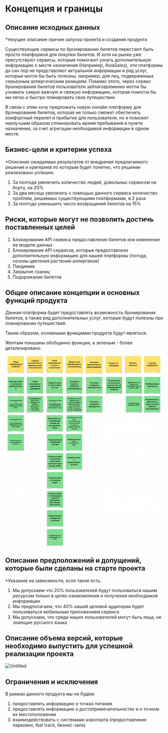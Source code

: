 # Концепция и границы

## **Описание исходных данных**

*текущее описание причин запуска проекта и создания продукта

Существующие сервисы по бронированию билетов перестают быть просто платформой для покупки билетов. И хотя на рынке уже присутствуют сервисы, которые помогают узнать дополнительную информацию о месте назначения (Например, АviaSales), эти платформы до сих пор не представляют актуальной информации и ряд услуг, которые могли бы быть полезны, например, для лиц, подверженных серьезным аллергическим реакциям. Помимо этого, через сервис бронирования билетов пользователи заблаговременно могли бы узнавать самую важную и свежую информацию, которая помогла бы им легко и  быстро планировать свое путешествие.

В связи с этим хочу предложить новую онлайн платформу для бронирования билетов, которая не только сможет обеспечить комфортный перелет и прибытие для пользователя, но и поможет наилучшим образом спланировать время пребывания в пункте назначения, за счет агрегации необходимой информации в одном месте.  

## Бизнес-цели и критерии успеха

*Описание ожидаемых результатов от внедрения предлагаемого решения и критериев по которым будет понятно, что решение реализовано успешно.

1. За полгода увеличить количество людей, довольных сервисом на борту, на 20%
2. За два месяца увеличить с помощью данного сервиса количество проблем, решаемых существующими платформами, в 2 раза
3. За полгода уменьшить число возвращений билетов на 15%

## Риски, которые могут не позволить достичь поставленных целей

1. Блокирование API сервиса предоставления билетов или изменение ее модели данных 
2. Блокирование API сервисов, которые предоставляли дополнительную информацию для нашей платформы (погода, сезоны цветения растений-аллергенов)
3. Пандемия
4. Закрытие границ
5. Подорожание билетов

## Общее описание концепции и основных функций продукта

Данная платформа будет предоставлять возможность бронирования билетов, а также ряд дополнительных услуг, которые будут полезны при планировании путешествия. 

Таким образом, основными функциями продукта будут являться:

Желтым показаны обобщенно функции, а зеленым - более детализировано. 

![Untitled](%D0%9A%D0%BE%D0%BD%D1%86%D0%B5%D0%BF%D1%86%D0%B8%D1%8F%20%D0%B8%20%D0%B3%D1%80%D0%B0%D0%BD%D0%B8%D1%86%D1%8B%20798627b4514e488b8d2fa20c7289681d/Untitled.png)

## Описание предположений и допущений, которые были сделаны на старте проекта

*Указание на зависимости, если такие есть.

1. Мы допускаем что 20% пользователей будут пользоваться нашим ресурсом только в целях ознакомления и получения необходимой информации
2. Мы предполагаем, что 40% нашей целевой аудитории будет пользоваться мобильным приложением сервиса
3. Мы допускаем, что среди наших пользователей могут быть лица, не знающие русского языка

## Описание объема версий, которые необходимо выпустить для успешной реализации проекта

![Untitled](%D0%9A%D1%83%D1%80%D1%81%D0%BE%D0%B2%D0%BE%D0%B8%CC%86%20%D0%BF%D1%80%D0%BE%D0%B5%D0%BA%D1%82%20%D0%98%D0%A1%20%D0%B1%D1%80%D0%BE%D0%BD%D0%B8%D1%80%D0%BE%D0%B2%D0%B0%D0%BD%D0%B8%D1%8F%20%D0%B0%D0%B2%D0%B8%D0%B0%D0%B1%D0%B8%D0%BB%D0%B5%D1%82%D0%BE%D0%B2%200889de6c4a304239850b39295292ae5e/Untitled.png)

## Ограничения и исключения

В рамках данного продукта мы не будем:

1. предоставлять информацию о точках питания
2. предоставлять информацию о достопримечательностях и о точном их местоположении
3. взаимодействовать с системами аэропорта (предоставление парковки, fast track, бизнес-зала)